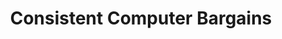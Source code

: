 ---
title: "Consistent Computer Bargains"
url: /mount-pleasant/consistent-computer-bargains/
shop: Computer
---